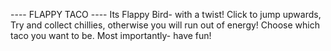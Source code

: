 ---- FLAPPY TACO ----
Its Flappy Bird- with a twist!
Click to jump upwards,
Try and collect chillies, otherwise you will run out of energy!
Choose which taco you want to be.
Most importantly- have fun!
